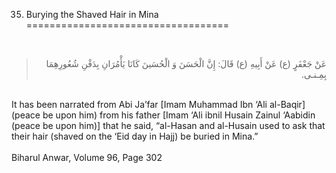 35. Burying the Shaved Hair in Mina
===================================

 

<blockquote dir="rtl">
  <p>
عَنْ جَعْفَرٍ (ع) عَنْ أَبِيهِ (ع) قَالَ: إِنَّ الْحَسَنَ وَ
الْحُسَينَ كَانَا يَأْمُرَانِ بِدَفْنِ شُعُورِهِمَا بِمِـنـى.
  </p>
</blockquote>

   
 It has been narrated from Abi Ja’far [Imam Muhammad Ibn ‘Ali al-Baqir]
(peace be upon him) from his father [Imam ‘Ali ibnil Husain Zainul
‘Aabidin (peace be upon him)] that he said, “al-Hasan and al-Husain used
to ask that their hair (shaved on the ‘Eid day in Hajj) be buried in
Mina.”  
    
 Biharul Anwar, Volume 96, Page 302  
    
    
  


